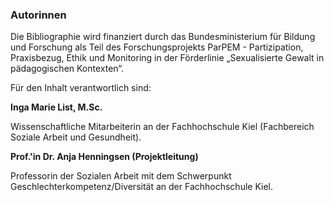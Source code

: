 ### Autorinnen

Die Bibliographie wird finanziert durch das Bundesministerium für Bildung und Forschung als Teil des Forschungsprojekts ParPEM - Partizipation, Praxisbezug, Ethik und Monitoring in der Förderlinie „Sexualisierte Gewalt in pädagogischen Kontexten“.

Für den Inhalt verantwortlich sind:

**Inga Marie List, M.Sc.**

Wissenschaftliche Mitarbeiterin an der Fachhochschule Kiel (Fachbereich Soziale Arbeit und Gesundheit).

**Prof.'in Dr. Anja Henningsen (Projektleitung)**

Professorin der Sozialen Arbeit mit dem Schwerpunkt Geschlechterkompetenz/Diversität an der Fachhochschule Kiel.
